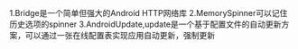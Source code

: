1.Bridge是一个简单但强大的Android HTTP网络库
2.MemorySpinner可以记住历史选项的spinner
3.AndroidUpdate,update是一个基于配置文件的自动更新方案，可以通过一张在线配置表实现应用自动更新，强制更新
